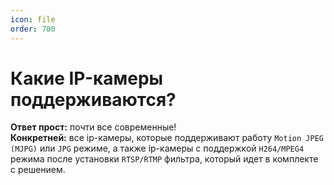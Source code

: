 ```yaml
---
icon: file
order: 700
---
```


#  Какие IP-камеры поддерживаются?  

**Ответ прост:** почти все современные!  
**Конкретней:** все ip-камеры, которые поддерживают работу `Motion JPEG (MJPG)` или `JPG` режиме, а также ip-камеры с поддержкой `H264/MPEG4` режима после установки `RTSP/RTMP` фильтра, который идет в комплекте с решением.
